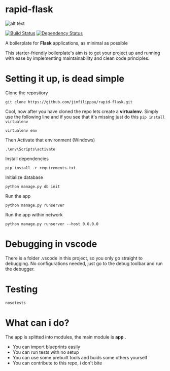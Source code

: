# rapid-flask

![alt text](http://frozenvortex.com/rapid-flask/rapid.png "vscoderocks")



[![Build Status](https://travis-ci.org/jimfilippou/rapid-flask.svg?branch=master)](https://travis-ci.org/jimfilippou/rapid-flask)
[![Dependency Status](https://gemnasium.com/badges/github.com/jimfilippou/rapid-flask.svg)](https://gemnasium.com/github.com/jimfilippou/rapid-flask)

A boilerplate for **Flask** applications, as minimal as possible

This starter-friendly boilerplate's aim is to get your project up and running with ease by implementing maintainability and clean code principles. 


# Setting it up, is dead simple

Clone the repository 

`git clone https://github.com/jimfilippou/rapid-flask.git`

Cool, now after you have cloned the repo lets create a __virtualenv__. Simply use the following line and if you see that it's missing just do this `pip install virtualenv`

`virtualenv env`

Then Activate that environment (Windows)

`.\env\Scripts\activate`

Install dependencies

`pip install -r requirements.txt`

Initialize database

`python manage.py db init`

Run the app

`python manage.py runserver`

Run the app within network  

`python manage.py runserver --host 0.0.0.0`

# Debugging in vscode

There is a folder .vscode in this project, so you only go straight to debugging. No configurations needed, just go to the debug toolbar and run the debugger. 

# Testing

`nosetests`


# What can i do?

The app is splitted into modules, the main module is **app** .
+ You can import blueprints easily 
+ You can run tests with no setup
+ You can use some prebuilt tools and buids some others yourself
+ You can contribute to this repo, i don't bite
